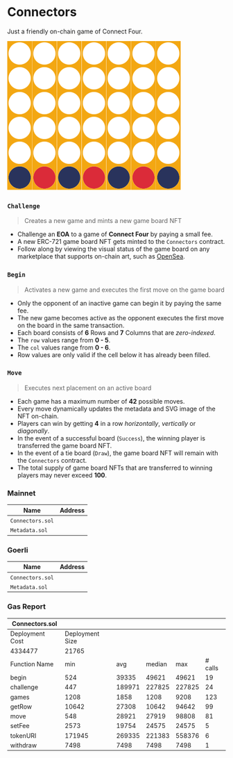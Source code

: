 # Connectors

Just a friendly on-chain game of Connect Four.

<img src="images/board.svg">


### `Challenge`

> Creates a new game and mints a new game board NFT

- Challenge an **EOA** to a game of **Connect Four** by paying a small fee.
- A new ERC-721 game board NFT gets minted to the `Connectors` contract.
- Follow along by viewing the visual status of the game board on any marketplace that supports on-chain art, such as [OpenSea](https://opensea.io/).

### `Begin`

> Activates a new game and executes the first move on the game board

- Only the opponent of an inactive game can begin it by paying the same fee.
- The new game becomes active as the opponent executes the first move on the board in the same transaction.
- Each board consists of **6** Rows and **7** Columns that are *zero-indexed*.
- The `row` values range from **0 - 5**.
- The `col` values range from **0 - 6**.
- Row values are only valid if the cell below it has already been filled.

### `Move`

> Executes next placement on an active board

- Each game has a maximum number of **42** possible moves.
- Every move dynamically updates the metadata and SVG image of the NFT on-chain.
- Players can win by getting **4** in a row *horizontally*, *vertically* or *diagonally*.
- In the event of a successful board (`Success`), the winning player is transferred the game board NFT.
- In the event of a tie board (`Draw`), the game board NFT will remain with the `Connectors` contract.
- The total supply of game board NFTs that are transferred to winning players may never exceed **100**.


### Mainnet

| Name            | Address                                                                                                                       |
| --------------- | ----------------------------------------------------------------------------------------------------------------------------- |
| `Connectors.sol`    | [](https://etherscan.io/address/) |
| `Metadata.sol`      | [](https://etherscan.io/address/) |


### Goerli

| Name            | Address                                                                                                                       |
| --------------- | ----------------------------------------------------------------------------------------------------------------------------- |
| `Connectors.sol`    | [](https://goerli.etherscan.io/address/) |
| `Metadata.sol`      | [](https://goerli.etherscan.io/address/) |


### Gas Report

| Connectors.sol                         |                 |        |        |        |         |
|----------------------------------------|-----------------|--------|--------|--------|---------|
| Deployment Cost                        | Deployment Size |        |        |        |         |
| 4334477                                | 21765           |        |        |        |         |
| Function Name                          | min             | avg    | median | max    | # calls |
| begin                                  | 524             | 39335  | 49621  | 49621  | 19      |
| challenge                              | 447             | 189971 | 227825 | 227825 | 24      |
| games                                  | 1208            | 1858   | 1208   | 9208   | 123     |
| getRow                                 | 10642           | 27308  | 10642  | 94642  | 99      |
| move                                   | 548             | 28921  | 27919  | 98808  | 81      |
| setFee                                 | 2573            | 19754  | 24575  | 24575  | 5       |
| tokenURI                               | 171945          | 269335 | 221383 | 558376 | 6       |
| withdraw                               | 7498            | 7498   | 7498   | 7498   | 1       |
